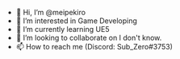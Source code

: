 - 👋 Hi, I’m @meipekiro
- 👀 I’m interested in Game Developing
- 🌱 I’m currently learning UE5
- 💞️ I’m looking to collaborate on I don't know.
- 📫 How to reach me (Discord: Sub_Zero#3753)
<!---
meipekiro/meipekiro is a ✨ special ✨ repository because its `README.md` (this file) appears on your GitHub profile.
You can click the Preview link to take a look at your changes.
--->
